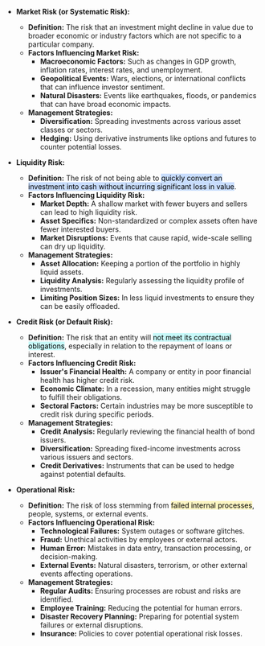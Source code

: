 - **Market Risk (or Systematic Risk):**
    
    - **Definition:** The risk that an investment might decline in value due to broader economic or industry factors which are not specific to a particular company.
    - **Factors Influencing Market Risk:**
        - **Macroeconomic Factors:** Such as changes in GDP growth, inflation rates, interest rates, and unemployment.
        - **Geopolitical Events:** Wars, elections, or international conflicts that can influence investor sentiment.
        - **Natural Disasters:** Events like earthquakes, floods, or pandemics that can have broad economic impacts.
    - **Management Strategies:**
        - **Diversification:** Spreading investments across various asset classes or sectors.
        - **Hedging:** Using derivative instruments like options and futures to counter potential losses.
- **Liquidity Risk:**
    
    - **Definition:** The risk of not being able to <mark style="background: #ADCCFFA6;">quickly convert an investment into cash without incurring significant loss in value</mark>.
    - **Factors Influencing Liquidity Risk:**
        - **Market Depth:** A shallow market with fewer buyers and sellers can lead to high liquidity risk.
        - **Asset Specifics:** Non-standardized or complex assets often have fewer interested buyers.
        - **Market Disruptions:** Events that cause rapid, wide-scale selling can dry up liquidity.
    - **Management Strategies:**
        - **Asset Allocation:** Keeping a portion of the portfolio in highly liquid assets.
        - **Liquidity Analysis:** Regularly assessing the liquidity profile of investments.
        - **Limiting Position Sizes:** In less liquid investments to ensure they can be easily offloaded.
- **Credit Risk (or Default Risk):**
    
    - **Definition:** The risk that an entity will <mark style="background: #ABF7F7A6;">not meet its contractual obligations</mark>, especially in relation to the repayment of loans or interest.
    - **Factors Influencing Credit Risk:**
        - **Issuer's Financial Health:** A company or entity in poor financial health has higher credit risk.
        - **Economic Climate:** In a recession, many entities might struggle to fulfill their obligations.
        - **Sectoral Factors:** Certain industries may be more susceptible to credit risk during specific periods.
    - **Management Strategies:**
        - **Credit Analysis:** Regularly reviewing the financial health of bond issuers.
        - **Diversification:** Spreading fixed-income investments across various issuers and sectors.
        - **Credit Derivatives:** Instruments that can be used to hedge against potential defaults.
- **Operational Risk:**
    
    - **Definition:** The risk of loss stemming from <mark style="background: #FFF3A3A6;">failed internal processes</mark>, people, systems, or external events.
    - **Factors Influencing Operational Risk:**
        - **Technological Failures:** System outages or software glitches.
        - **Fraud:** Unethical activities by employees or external actors.
        - **Human Error:** Mistakes in data entry, transaction processing, or decision-making.
        - **External Events:** Natural disasters, terrorism, or other external events affecting operations.
    - **Management Strategies:**
        - **Regular Audits:** Ensuring processes are robust and risks are identified.
        - **Employee Training:** Reducing the potential for human errors.
        - **Disaster Recovery Planning:** Preparing for potential system failures or external disruptions.
        - **Insurance:** Policies to cover potential operational risk losses.